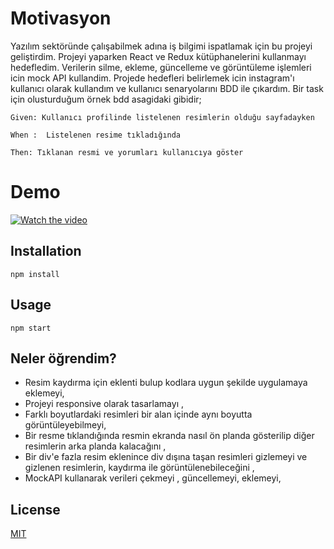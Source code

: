# Motivasyon

 Yazılım sektöründe çalışabilmek adına iş bilgimi ispatlamak için bu projeyi geliştirdim.
Projeyi yaparken React ve Redux kütüphanelerini kullanmayı hedefledim. Verilerin silme, ekleme, güncelleme ve görüntüleme işlemleri icin mock API kullandim. 
Projede hedefleri belirlemek icin instagram'ı kullanıcı olarak kullandım ve kullanıcı senaryolarını BDD ile çıkardım.
Bir task için olusturduğum örnek bdd asagidaki gibidir;
```
Given: Kullanıcı profilinde listelenen resimlerin olduğu sayfadayken 

When :  Listelenen resime tıkladığında 

Then: Tıklanan resmi ve yorumları kullanıcıya göster
```
# Demo
 [![Watch the video](https://img.youtube.com/vi/2o9MTfsr_BA/maxresdefault.jpg)](https://youtu.be/2o9MTfsr_BA)


## Installation
```
npm install
```
## Usage
```
npm start
```

## Neler öğrendim?

- Resim kaydırma için eklenti bulup kodlara uygun şekilde uygulamaya eklemeyi, 
- Projeyi responsive olarak tasarlamayı ,
- Farklı boyutlardaki resimleri bir alan içinde aynı boyutta görüntüleyebilmeyi,
- Bir resme tıklandığında resmin ekranda nasıl ön planda gösterilip diğer resimlerin arka planda kalacağını ,
- Bir div'e fazla resim eklenince div dışına taşan resimleri gizlemeyi ve gizlenen resimlerin, kaydırma ile görüntülenebileceğini ,
- MockAPI kullanarak verileri çekmeyi , güncellemeyi, eklemeyi,



## License
[MIT](https://choosealicense.com/licenses/mit/)
